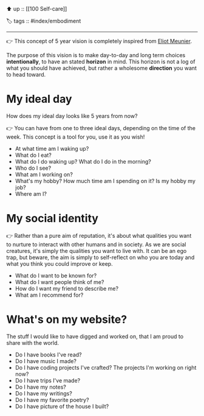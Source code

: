 ⬆️ up :: [[100 Self-care]]

🏷️ tags :: #index/embodiment

---

👉 This concept of 5 year vision is completely inspired from [Eliot Meunier](https://www.youtube.com/@eliottmeunierinenglish7769/videos).

The purpose of this vision is to make day-to-day and long term choices **intentionally**, to have an stated **horizon** in mind.
This horizon is not a log of what you should have achieved, but rather a wholesome **direction** you want to head toward.

# My ideal day
How does my ideal day looks like 5 years from now?

👉 You can have from one to three ideal days, depending on the time of the week. This concept is a tool for you, use it as you wish!

- At what time am I waking up?
- What do I eat?
- What do I do waking up? What do I do in the morning?
- Who do I see?
- What am I working on?
- What's my hobby? How much time am I spending on it? Is my hobby my job?
- Where am I?

# My social identity

👉 Rather than a pure aim of reputation, it's about what qualities you want to nurture to interact with other humans and in society. As we are social creatures, it's simply the qualities you want to live with. It can be an ego trap, but beware, the aim is simply to self-reflect on who you are today and what you think you could improve or keep.

- What do I want to be known for? 
- What do I want people think of me? 
- How do I want my friend to describe me?
- What am I recommend for?

# What's on my website?
The stuff I would like to have digged and worked on, that I am proud to share with the world.

- Do I have books I've read?
- Do I have music I made?
- Do I have coding projects I've crafted? The projects I'm working on right now?
- Do I have trips I've made?
- Do I have my notes?
- Do I have my writings?
- Do I have my favorite poetry?
- Do I have picture of the house I built?